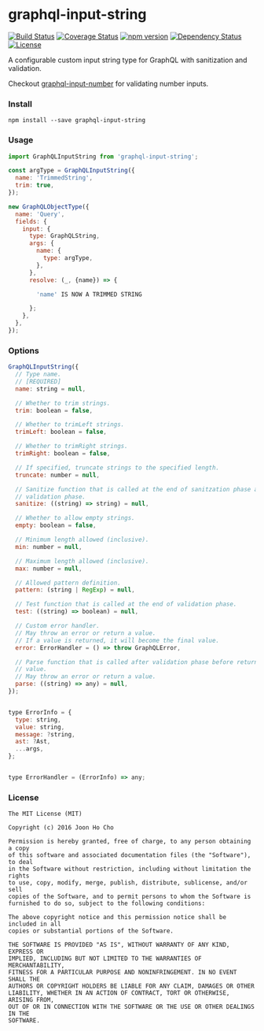# graphql-input-string
[![Build Status](https://travis-ci.org/joonhocho/graphql-input-string.svg?branch=master)](https://travis-ci.org/joonhocho/graphql-input-string)
[![Coverage Status](https://coveralls.io/repos/github/joonhocho/graphql-input-string/badge.svg?branch=master)](https://coveralls.io/github/joonhocho/graphql-input-string?branch=master)
[![npm version](https://badge.fury.io/js/graphql-input-string.svg)](https://badge.fury.io/js/graphql-input-string)
[![Dependency Status](https://david-dm.org/joonhocho/graphql-input-string.svg)](https://david-dm.org/joonhocho/graphql-input-string)
[![License](http://img.shields.io/:license-mit-blue.svg)](http://doge.mit-license.org)


A configurable custom input string type for GraphQL with sanitization and validation.

Checkout [graphql-input-number](https://github.com/joonhocho/graphql-input-number) for validating number inputs.


### Install
```
npm install --save graphql-input-string
```


### Usage
```javascript
import GraphQLInputString from 'graphql-input-string';

const argType = GraphQLInputString({
  name: 'TrimmedString',
  trim: true,
});

new GraphQLObjectType({
  name: 'Query',
  fields: {
    input: {
      type: GraphQLString,
      args: {
        name: {
          type: argType,
        },
      },
      resolve: (_, {name}) => {

        'name' IS NOW A TRIMMED STRING

      };
    },
  },
});
```

### Options
```javascript
GraphQLInputString({
  // Type name.
  // [REQUIRED]
  name: string = null,

  // Whether to trim strings.
  trim: boolean = false,

  // Whether to trimLeft strings.
  trimLeft: boolean = false,

  // Whether to trimRight strings.
  trimRight: boolean = false,

  // If specified, truncate strings to the specified length.
  truncate: number = null,

  // Sanitize function that is called at the end of sanitzation phase and before
  // validation phase.
  sanitize: ((string) => string) = null,

  // Whether to allow empty strings.
  empty: boolean = false,

  // Minimum length allowed (inclusive).
  min: number = null,

  // Maximum length allowed (inclusive).
  max: number = null,

  // Allowed pattern definition.
  pattern: (string | RegExp) = null,

  // Test function that is called at the end of validation phase.
  test: ((string) => boolean) = null,

  // Custom error handler.
  // May throw an error or return a value.
  // If a value is returned, it will become the final value.
  error: ErrorHandler = () => throw GraphQLError,

  // Parse function that is called after validation phase before returning a
  // value.
  // May throw an error or return a value.
  parse: ((string) => any) = null,
});


type ErrorInfo = {
  type: string,
  value: string,
  message: ?string,
  ast: ?Ast,
  ...args,
};


type ErrorHandler = (ErrorInfo) => any;
```


### License
```
The MIT License (MIT)

Copyright (c) 2016 Joon Ho Cho

Permission is hereby granted, free of charge, to any person obtaining a copy
of this software and associated documentation files (the "Software"), to deal
in the Software without restriction, including without limitation the rights
to use, copy, modify, merge, publish, distribute, sublicense, and/or sell
copies of the Software, and to permit persons to whom the Software is
furnished to do so, subject to the following conditions:

The above copyright notice and this permission notice shall be included in all
copies or substantial portions of the Software.

THE SOFTWARE IS PROVIDED "AS IS", WITHOUT WARRANTY OF ANY KIND, EXPRESS OR
IMPLIED, INCLUDING BUT NOT LIMITED TO THE WARRANTIES OF MERCHANTABILITY,
FITNESS FOR A PARTICULAR PURPOSE AND NONINFRINGEMENT. IN NO EVENT SHALL THE
AUTHORS OR COPYRIGHT HOLDERS BE LIABLE FOR ANY CLAIM, DAMAGES OR OTHER
LIABILITY, WHETHER IN AN ACTION OF CONTRACT, TORT OR OTHERWISE, ARISING FROM,
OUT OF OR IN CONNECTION WITH THE SOFTWARE OR THE USE OR OTHER DEALINGS IN THE
SOFTWARE.
```
